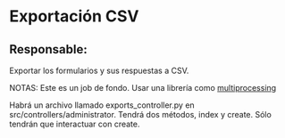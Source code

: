 # Exportación CSV

## Responsable:

Exportar los formularios y sus respuestas a CSV.

NOTAS: Este es un job de fondo. Usar una librería como [multiprocessing](https://docs.python.org/3/library/multiprocessing.html)

Habrá un archivo llamado exports_controller.py en src/controllers/administrator. Tendrá dos métodos, index y create. Sólo tendrán 
que interactuar con create.


